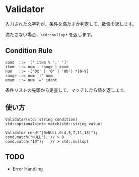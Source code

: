 # Validator

入力された文字列が、条件を満たすか判定して、数値を返します。

満たさない場合、`std::nullopt` を返します。

## Condition Rule

```
cond  ::= '[' item % ',' ']'
item  ::= num | range | enum
num   ::= -('0x' | '0' | '0b') *[0-9]
range ::= num ':' num
enum  ::= num '=' ident
```

条件リストの先頭から走査して、マッチしたら値を返します。

## 使い方

```cpp:
Validatar(std::string condition)
std::optional<int> match(std::string value)
```

```cpp:
Validator cond("[0=NULL,0:4,5,7,11,13]");
cond.match("NULL"); // > 0
cond.match("10");   // > std::nullopt
```

## TODO

- Error Handling
